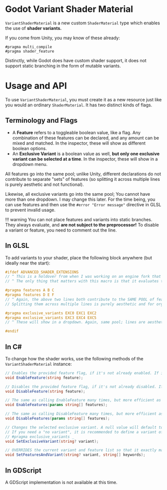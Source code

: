 # Godot Variant Shader Material

`VariantShaderMaterial` is a new custom `ShaderMaterial` type which enables the use of **shader variants.**

If you come from Unity, you may know of these already:
```hlsl
#pragma multi_compile 
#pragma shader_feature 
```

Distinctly, while Godot does have custom shader support, it does not support static branching in the form of mutable variants.

# Usage and API

To use `VariantShaderMaterial`, you must create it as a new resource just like you would an ordinary `ShaderMaterial`. It has two distinct kinds of flags.

## Terminology and Flags

* A **Feature** refers to a toggleable boolean value, like a flag. Any combination of these features can be declared, and any amount can be mixed and matched. In the inspector, these will show as different boolean options.
* An **Exclusive Variant** is a boolean value as well, **but only one exclusive variant can be selected at a time**. In the inspector, these will show in a dropdown menu.

All features go into the same pool; unlike Unity, different declarations do not contribute to separate "sets" of features (so splitting it across multiple lines is purely aesthetic and not functional).

Likewise, all exclusive variants go into the same pool; You cannot have more than one dropdown. I may change this later. For the time being, you can use features and then use the `#error "Error message"` directive in GLSL to prevent invalid usage.

!!! warning You can not place features and variants into static branches. 
    They always evaluate, and **are not subject to the preprocessor!** To disable a variant or feature, you need to comment out the line.

## In GLSL

To add variants to your shader, place the following block anywhere (but ideally near the start):
```glsl
#ifdef ADVANCED_SHADER_EXTENSIONS
// ^ This is a holdover from when I was working on an engine fork that I deemed not worth it to do.
// ^ The only thing that matters with this macro is that it evaluates to false; the code within this block will not run.

#pragma features A B C
#pragma features D E F
// ^ Again, the above two lines both contribute to the SAME POOL of features. 
// Splitting them across multiple lines is purely aesthetic and for organization.

#pragma exclusive_variants EXC0 EXC1 EXC2
#pragma exclusive_variants EXC3 EXC4 EXC5
// ^ These will show in a dropdown. Again, same pool; lines are aesthetic.

#endif


```

## In C#

To change how the shader works, use the following methods of the `VariantShaderMaterial` instance:
```cs
// Enables the provided feature flag, if it's not already enabled. If it is not recognized, an exception will be raised.
void EnableFeature(string feature);

// Disables the provided feature flag, if it's not already disabled. If it is not recognized, an exception will be raised.
void DisableFeature(string feature);

// The same as calling EnableFeature many times, but more efficient as it will not recompile after each flag is enabled.
void EnableFeatures(params string[] features);

// The same as calling DisableFeature many times, but more efficient as it will not recompile after each flag is disable.
void DisableFeatures(params string[] features);

// Changes the selected exclusive variant. A null value will default to the first defined exclusive variant.
// If you need a "no variant", it is recommended to define a variant of an underscore:
// #pragma exclusive_variants _
void SetExclusiveVariant(string? variant);

// OVERRIDES the current variant and feature list so that it exactly matches the input provided.
void SetFeaturesAndVariant(string? variant, string[] keywords);
```

## In GDScript

A GDScript implementation is not available at this time.